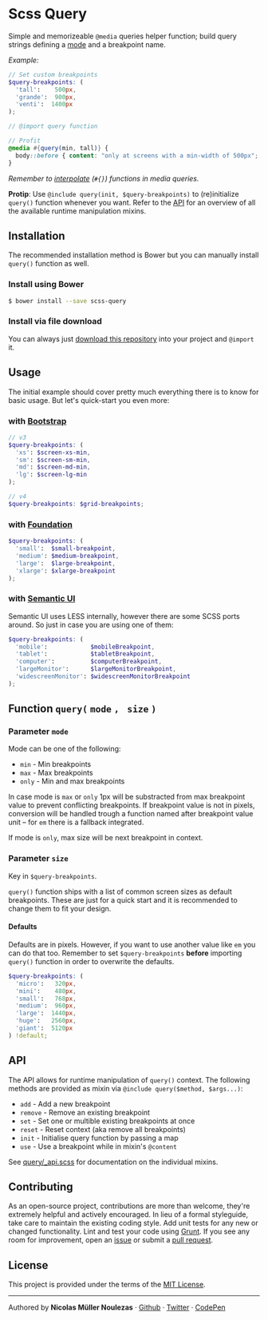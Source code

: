 Scss Query
==========

Simple and memorizeable `@media` queries helper function; build query strings defining a [mode](#parameter-mode) and a breakpoint name.

_Example:_
```scss
// Set custom breakpoints
$query-breakpoints: (
  'tall':    500px,
  'grande':  900px,
  'venti':  1400px
);

// @import query function

// Profit
@media #{query(min, tall)} {
  body::before { content: "only at screens with a min-width of 500px"; }
}
```

_Remember to [interpolate](http://sass-lang.com/documentation/file.SASS_REFERENCE.html#interpolation_) (`#{}`) functions in media queries._

**Protip**: Use `@include query(init, $query-breakpoints)` to (re)initialize `query()` function whenever you want. Refer to the [API](#api) for an overview of all the available runtime manipulation mixins.


## Installation

The recommended installation method is Bower but you can manually install `query()` function as well.

### Install using Bower
```bash
$ bower install --save scss-query
```

### Install via file download
You can always just [download this repository](https://github.com/nicolasmn/scss-mediaquery/archive/master.zip) into your project and `@import` it.


## Usage

The initial example should cover pretty much everything there is to know for basic usage. But let's quick-start you even more: 

### with [Bootstrap](http://getbootstrap.com/)
```scss
// v3
$query-breakpoints: (
  'xs': $screen-xs-min,
  'sm': $screen-sm-min,
  'md': $screen-md-min,
  'lg': $screen-lg-min
);

// v4
$query-breakpoints: $grid-breakpoints;
```

### with [Foundation](http://foundation.zurb.com/)
```scss
$query-breakpoints: (
  'small':  $small-breakpoint,
  'medium': $medium-breakpoint,
  'large':  $large-breakpoint,
  'xlarge': $xlarge-breakpoint
);
```

### with [Semantic UI](http://semantic-ui.com/)
Semantic UI uses LESS internally, however there are some SCSS ports around. So just in case you are using one of them:
```scss
$query-breakpoints: (
  'mobile':            $mobileBreakpoint,
  'tablet':            $tabletBreakpoint,
  'computer':          $computerBreakpoint,
  'largeMonitor':      $largeMonitorBreakpoint,
  'widescreenMonitor': $widescreenMonitorBreakpoint
);
```


## Function `query(` `mode` `, ` `size` `)`

### Parameter `mode`

Mode can be one of the following:

- `min` - Min breakpoints
- `max` - Max breakpoints
- `only` - Min and max breakpoints

In case mode is `max` or `only` 1px will be substracted from max breakpoint value to prevent conflicting breakpoints. If breakpoint value is not in pixels, conversion will be handled trough a function named after breakpoint value unit – for `em` there is a fallback integrated.

If mode is `only`, max size will be next breakpoint in context.

### Parameter `size`

Key in `$query-breakpoints`.

`query()` function ships with a list of common screen sizes as default breakpoints. These are just for a quick start and it is recommended to change them to fit your design.

#### Defaults
Defaults are in pixels. However, if you want to use another value like `em` you can do that too. Remember to set `$query-breakpoints` **before** importing `query()` function in order to overwrite the defaults.

```scss
$query-breakpoints: (
  'micro':   320px,
  'mini':    480px,
  'small':   768px,
  'medium':  960px,
  'large':  1440px,
  'huge':   2560px,
  'giant':  5120px
) !default;
```


## API

The API allows for runtime manipulation of `query()` context. The following methods are provided as mixin via `@include query($method, $args...)`:

- `add` - Add a new breakpoint
- `remove` - Remove an existing breakpoint
- `set` - Set one or multible existing breakpoints at once
- `reset` - Reset context (aka remove all breakpoints)
- `init` - Initialise query function by passing a map
- `use` - Use a breakpoint while in mixin's `@content`

See [query/_api.scss](query/_api.scss) for documentation on the individual mixins.


## Contributing

As an open-source project, contributions are more than welcome, they're extremely helpful and actively encouraged. In lieu of a formal styleguide, take care to maintain the existing coding style. Add unit tests for any new or changed functionality. Lint and test your code using [Grunt](http://gruntjs.com/). If you see any room for improvement, open an [issue](https://github.com/nicolasmn/scss-query/issues) or submit a [pull request](https://github.com/nicolasmn/scss-query/pulls).


## License

This project is provided under the terms of the [MIT License](LICENSE).


---

Authored by **Nicolas Müller Noulezas** · [Github](https://github.com/nicolasmn) · [Twitter](https://twitter.com/nicolasmn) · [CodePen](https://codepen.io/nicolasmn)
